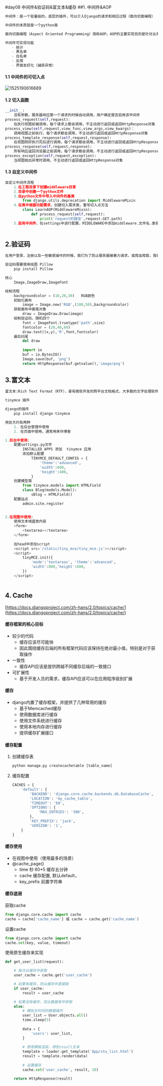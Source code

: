 #day08 中间件&验证码&富文本&缓存 
##1. 中间件&AOP
```python
中间件：是一个轻量级的，底层的插件，可以介入Django的请求和相应过程（面向切面编程）

中间件的本质就是一个python类

面向切面编程（Aspect Oriented Programming）简称AOP。AOP的主要实现目的是针对业务处理过程中的切面进行提取，它所面对的是处理过程中的某个步骤或阶段，以获得逻辑过程中各部分之间低耦合的隔离效果。

中间件可实现功能
   - 统计
   - 黑名单
   - 白名单
   - 反爬
   - 界面友好化（捕获异常）
```
#### 1.1 中间件的可切入点

![1525190616689](F:\pythonStudy\Django\day08\doc\1525190616689.png)

#### 1.2 切入函数

```python
__init__:
    没有参数，服务器响应第一个请求的时候自动调用，用户确定是否启用该中间件
process_request(self,request):
    在执行视图前被调用，每个请求上都会调用，不主动进行返回或返回HttpResponse对象
process_view(self,request,view_func,view_args,view_kwargs)：
	调用视图之前执行，每个请求都会调用，不主动进行返回或返回HttpResponse对象
process_template_response(self,request,response):
    在视图刚好执行完后进行调用，每个请求都会调用，不主动进行返回或返回HttpResponse对象
process_response(self,request,response):
    所有响应返回浏览器之前调用，每个请求都会调用，不主动进行返回或返回HttpResponse对象
process_exception(self,request,exception):
    当视图抛出异常时调用，不主动进行返回或返回HttpResponse对象
```

#### 1.3 自定义中间件

```python
自定义中间件流程
	1.在工程目录下创建middleware目录
	2.目录中创建一个python文件
	3.在python文件中导入中间件的基类
		from django.utils.deprecation import MiddlewareMixin
	4.在类中根据功能需求，创建切入需求类，重写切入点方法
        class LearnAOP(MiddlewareMixin):
            def process_request(self,request):
                print('request的路径',request.GET.path)
	5.启用中间件，在settings中进行配置，MIDDLEWARE中添加middleware.文件名.类名
   
```



## 2.验证码

```python
在用户登录，注册以及一些敏感操作的时候，我们为了防止服务器被暴力请求，或爬虫爬取，我们可以使用验证码进行过滤，减轻服务器的压力。

验证码需要使用绘图 Pillow
	pip install Pillow

核心
	Image,ImageDraw,ImageFont

绘制流程
	backgroundcolor = (10,20,30)   RGB颜色
	初始化画布 
    	image = Image.new('RGB',(100,50),backgroundcolor)
	获取画布中画笔对象
		draw = ImageDraw.Draw(image)
	绘制验证码，随机四个
        font = ImageFont.truetype('path',size)
        fontcolor = (20,40,60)
        draw.text((x,y),'R',font,fontcolor)
	最后扫尾
		del draw 
	
        import io
        buf = io.BytesIO()
        Image.save(buf, 'png')
        return HttpResponse(buf.getvalue(),'image/png')

```



## 3.富文本

```python
富文本:Rich Text Format（RTF），是有微软开发的跨平台文档格式，大多数的文字处理软件都能读取和保存RTF文档，其实就是可以添加样式的文档，和HTML有很多相似的地方

tinymce 插件

django的插件
	pip install django-tinymce

用处大约有两种
	1. 在后台管理中使用
	2. 在页面中使用，通常用来作博客

1.后台中使用:
	配置settings.py文件
		INSTALLED_APPS 添加  tinymce 应用
		添加默认配置
			TINYMCE_DEFAULT_CONFIG = {
				'theme':'advanced',
				'width':600,
				'height':400,
			}
	创建模型类
        from tinymce.models import HTMLField
        class Blog(models.Model):
            sBlog = HTMLField()
	配置站点
		admin.site.register

        
2.在视图中使用:
	使用文本域盛放内容
	<form>
		<textarea></textarea>
	</form>
	
    在head中添加script
    <script src='/static/tiny_mce/tiny_mce.js'></script>
    <script>
        tinyMCE.init({
            'mode':'textareas', 'theme':'advanced',
            'width':800,'height':600,
        })
    </script>
    
```



## 4. Cache

[https://docs.djangoproject.com/zh-hans/2.0/topics/cache/](https://docs.djangoproject.com/zh-hans/2.0/topics/cache/)

#### 缓存框架的核心目标

- 较少的代码
  - 缓存应该尽可能快
  - 因此围绕缓存后端的所有框架代码应该保持在绝对最小值，特别是对于获取操作
- 一致性
  - 缓存API应该是提供跨越不同缓存后端的一致接口
- 可扩展性
  - 基于开发人员的需求，缓存API应该可以在应用程序级别扩展

#### 缓存

- django内置了缓存框架，并提供了几种常用的缓存
  - 基于Memcached缓存
  - 使用数据库进行缓存
  - 使用文件系统进行缓存
  - 使用本地内存进行缓存
  - 提供缓存扩展接口

#### 缓存配置

1. 创建缓存表

   ```python
   python manage.py createcachetable [table_name]
   ```

2. 缓存配置

   ```python
   CACHES = {
       'default': {
           'BACKEND': 'django.core.cache.backends.db.DatabaseCache',
           'LOCATION': 'my_cache_table',
           'TIMEOUT': '60',
           'OPTIONS': {
               'MAX_ENTRIES': '300',
           },
           'KEY_PREFIX': 'jack',
           'VERSION': '1',
       }
   }
   ```

#### 缓存使用

- 在视图中使用（使用最多的场景）
- @cache\_page\(\)
  - time 秒  60\*5 缓存五分钟
  - cache 缓存配置, 默认default，
  - key\_prefix 前置字符串

#### 缓存底层

获取cache 

```python
from django.core.cache import cache
cache = cache['cache_name'] 或 cache = cache.get('cache_name')
```

设置cache

```python
from django.core.cache import cache
cache.set(key, value, timeout)
```

使用原生缓存来实现

```python
def get_user_list(request):

    # 每次从缓存中获取
    user_cache = cache.get('user_cache')

    # 如果有缓存，则从缓存中直接取
    if user_cache:
        result = user_cache

    # 如果没有缓存，则从数据库中获取
    else:
        # 模拟长时间的数据操作
        user_list = User.objects.all()
        time.sleep(5)
		
        data = {
            'users': user_list,
        }
		
        # 使用模板渲染，得到result文本
        template = loader.get_template('App/stu_list.html')
        result = template.render(data)
                
        # 设置缓存
        cache.set('user_cache', result, 10)

    return HttpResponse(result)
```


